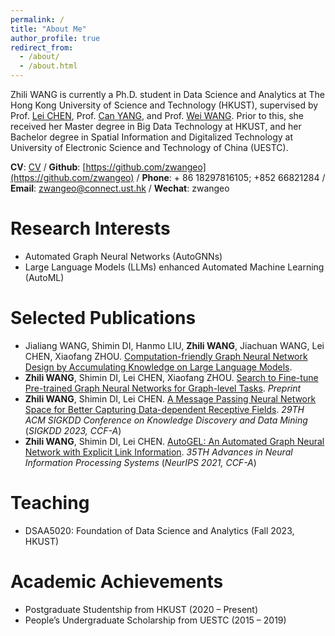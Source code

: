 ```yaml
---
permalink: /
title: "About Me"
author_profile: true
redirect_from: 
  - /about/
  - /about.html
---
```


Zhili WANG is currently a Ph.D. student in Data Science and Analytics at The Hong Kong University of Science and Technology (HKUST), supervised by Prof. [Lei CHEN](https://www.cse.ust.hk/~leichen/), Prof. [Can YANG](https://sites.google.com/site/eeyangc/), and Prof. [Wei WANG](https://home.cse.ust.hk/~weiwa/). Prior to this, she received her Master degree in Big Data Technology at HKUST, and her Bachelor degree in Spatial Information and Digitalized Technology at University of Electronic Science and Technology of China (UESTC).


**CV**: [CV](../assets/CV_WANGZhili_HKUST.pdf) / **Github**: [https://github.com/zwangeo](https://github.com/zwangeo) / **Phone**: + 86 18297816105; +852 66821284 / **Email**: [zwangeo@connect.ust.hk](zwangeo@connect.ust.hk) / **Wechat**: zwangeo
 
                        
Research Interests
======
* Automated Graph Neural Networks (AutoGNNs)
* Large Language Models (LLMs) enhanced Automated Machine Learning (AutoML)

Selected Publications
======
* Jialiang WANG, Shimin DI, Hanmo LIU, **Zhili WANG**, Jiachuan WANG, Lei CHEN, Xiaofang ZHOU. [Computation-friendly Graph Neural Network Design by Accumulating Knowledge on Large Language Models](https://www.arxiv.org/abs/2408.06717). 
* **Zhili WANG**, Shimin DI, Lei CHEN, Xiaofang ZHOU. [Search to Fine-tune Pre-trained Graph Neural Networks for Graph-level Tasks](https://arxiv.org/abs/2308.06960). *Preprint*
* **Zhili WANG**, Shimin DI, Lei CHEN. [A Message Passing Neural Network Space for Better Capturing Data-dependent Receptive Fields](https://dl.acm.org/doi/10.1145/3580305.3599243). *29TH ACM SIGKDD Conference on Knowledge Discovery and Data Mining* (*SIGKDD 2023, CCF-A*)
* **Zhili WANG**, Shimin DI, Lei CHEN. [AutoGEL: An Automated Graph Neural Network with Explicit Link Information](https://arxiv.org/abs/2112.01064). *35TH Advances in Neural Information Processing Systems* (*NeurIPS 2021, CCF-A*)


Teaching
======
* DSAA5020: Foundation of Data Science and Analytics (Fall 2023, HKUST)



Academic Achievements
======
* Postgraduate Studentship from HKUST (2020 – Present)
* People’s Undergraduate Scholarship from UESTC (2015 – 2019)

